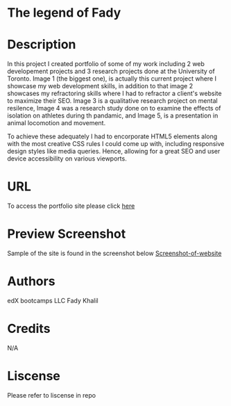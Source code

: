 # The legend of Fady 

# Description 
In this project I created portfolio of some of my work including 2 web developement projects and 3 research projects done at the University of Toronto. Image 1 (the biggest one), is actually this current project where I showcase my web development skills, in addition to that image 2 showcases my refractoring skills where I had to refractor a client's website to maximize their SEO. 
Image 3 is a qualitative research project on mental resilence, Image 4 was a research study done on to examine the effects of isolation on athletes during th pandamic, and Image 5, is a presentation in animal locomotion and movement.<br>

To achieve these adequately I had to encorporate HTML5 elements along with the most creative CSS rules I could come up with, including responsive design styles like media queries. Hence, allowing for a great SEO and user device accessibility on various viewports.

# URL
To access the portfolio site please click [here](https://whirlwindraven.github.io/Portfolio-/)

# Preview Screenshot 
Sample of the site is found in the screenshot below [Screenshot-of-website](./assets/Images/Portfolio%20screenshot.jpg "website-screenshot")

# Authors
edX bootcamps LLC
Fady Khalil 


# Credits
N/A

# Liscense 
Please refer to liscense in repo

